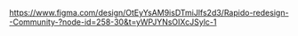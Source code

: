 https://www.figma.com/design/OtEyYsAM9isDTmiJlfs2d3/Rapido-redesign--Community-?node-id=258-30&t=yWPJYNsOIXcJSylc-1